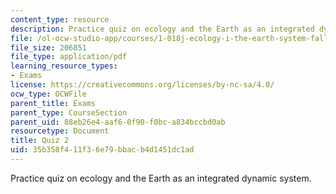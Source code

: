 ```yaml
---
content_type: resource
description: Practice quiz on ecology and the Earth as an integrated dynamic system.
file: /ol-ocw-studio-app/courses/1-018j-ecology-i-the-earth-system-fall-2009/35b358f411f36e79bbacb4d1451dc1ad_MIT1_018JF09_study_2.pdf
file_size: 206851
file_type: application/pdf
learning_resource_types:
- Exams
license: https://creativecommons.org/licenses/by-nc-sa/4.0/
ocw_type: OCWFile
parent_title: Exams
parent_type: CourseSection
parent_uid: 88eb26e4-aaf6-0f90-f0bc-a834bccbd0ab
resourcetype: Document
title: Quiz 2
uid: 35b358f4-11f3-6e79-bbac-b4d1451dc1ad
---
```

Practice quiz on ecology and the Earth as an integrated dynamic system.